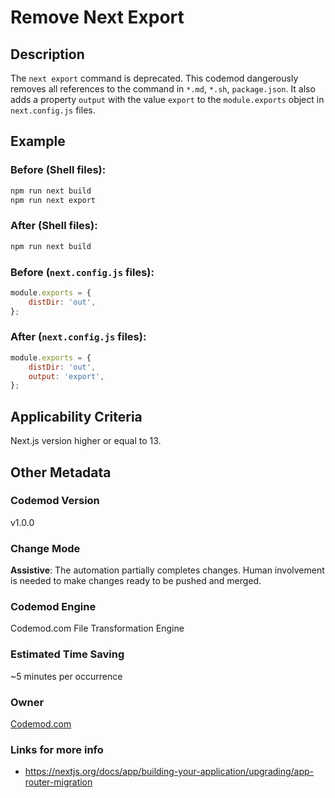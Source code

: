 # Remove Next Export

## Description

The `next export` command is deprecated. This codemod dangerously removes all references to the command in `*.md`, `*.sh`, `package.json`. It also adds a property `output` with the value `export` to the `module.exports` object in `next.config.js` files.

## Example

### Before (Shell files):

```sh
npm run next build
npm run next export
```

### After (Shell files):

```sh
npm run next build
```

### Before (`next.config.js` files):

```javascript
module.exports = {
	distDir: 'out',
};
```

### After (`next.config.js` files):

```javascript
module.exports = {
	distDir: 'out',
	output: 'export',
};
```

## Applicability Criteria

Next.js version higher or equal to 13.

## Other Metadata

### Codemod Version

v1.0.0

### Change Mode

**Assistive**: The automation partially completes changes. Human involvement is needed to make changes ready to be pushed and merged.

### **Codemod Engine**

Codemod.com File Transformation Engine

### Estimated Time Saving

~5 minutes per occurrence

### Owner

[Codemod.com](https://github.com/codemod-com)

### Links for more info

-   https://nextjs.org/docs/app/building-your-application/upgrading/app-router-migration

